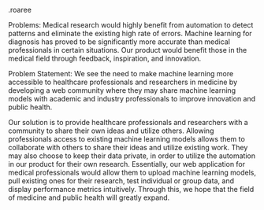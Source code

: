 .roaree

Problems: Medical research would highly benefit from automation to detect patterns and eliminate the existing high rate of errors. Machine learning for diagnosis has proved to be significantly more accurate than medical professionals in certain situations. Our product would benefit those in the medical field through feedback, inspiration, and innovation.

Problem Statement: We see the need to make machine learning more accessible to healthcare professionals and researchers in medicine by developing a web community where they may share machine learning models with academic and industry professionals to improve innovation and public health.

Our solution is to provide healthcare professionals and researchers with a community to share their own ideas and utilize others. Allowing professionals access to existing machine learning models allows them to collaborate with others to share their ideas and utilize existing work. They may also choose to keep their data private, in order to utilize the automation in our product for their own research. Essentially, our web application for medical professionals would allow them to upload machine learning models, pull existing ones for their research, test individual or group data, and display performance metrics intuitively. Through this, we hope that the field of medicine and public health will greatly expand.

